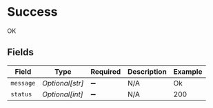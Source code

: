 # Success

OK


## Fields

| Field              | Type               | Required           | Description        | Example            |
| ------------------ | ------------------ | ------------------ | ------------------ | ------------------ |
| `message`          | *Optional[str]*    | :heavy_minus_sign: | N/A                | Ok                 |
| `status`           | *Optional[int]*    | :heavy_minus_sign: | N/A                | 200                |